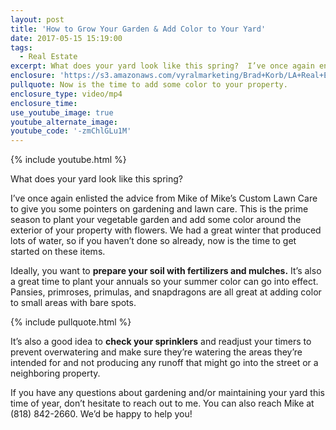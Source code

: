 ```yaml
---
layout: post
title: 'How to Grow Your Garden & Add Color to Your Yard'
date: 2017-05-15 15:19:00
tags:
  - Real Estate
excerpt: What does your yard look like this spring?  I’ve once again enlisted the advice of Mike of Mike’s Custom Lawn Care to give you some pointers on gardening and lawn care.
enclosure: 'https://s3.amazonaws.com/vyralmarketing/Brad+Korb/LA+Real+Estate+Agent-+Growing+a+better+garden+%2526+lawn.mp4'
pullquote: Now is the time to add some color to your property.
enclosure_type: video/mp4
enclosure_time:
use_youtube_image: true
youtube_alternate_image:
youtube_code: '-zmChlGLu1M'
---
```



{% include youtube.html %}

What does your yard look like this spring?

I’ve once again enlisted the advice from Mike of Mike’s Custom Lawn Care to give you some pointers on gardening and lawn care. This is the prime season to plant your vegetable garden and add some color around the exterior of your property with flowers. We had a great winter that produced lots of water, so if you haven’t done so already, now is the time to get started on these items.

Ideally, you want to **prepare your soil with fertilizers and mulches.** It’s also a great time to plant your annuals so your summer color can go into effect. Pansies, primroses, primulas, and snapdragons are all great at adding color to small areas with bare spots.

{% include pullquote.html %}

It’s also a good idea to **check your sprinklers** and readjust your timers to prevent overwatering and make sure they’re watering the areas they’re intended for and not producing any runoff that might go into the street or a neighboring property.

If you have any questions about gardening and/or maintaining your yard this time of year, don’t hesitate to reach out to me. You can also reach Mike at (818) 842-2660. We’d be happy to help you!